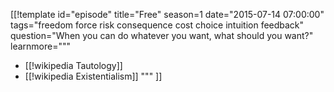 [[!template id="episode"
title="Free"
season=1
date="2015-07-14 07:00:00"
tags="freedom force risk consequence cost choice intuition feedback"
question="When you can do whatever you want, what should you want?"
learnmore="""
- [[!wikipedia Tautology]]
- [[!wikipedia Existentialism]]
"""
]]
